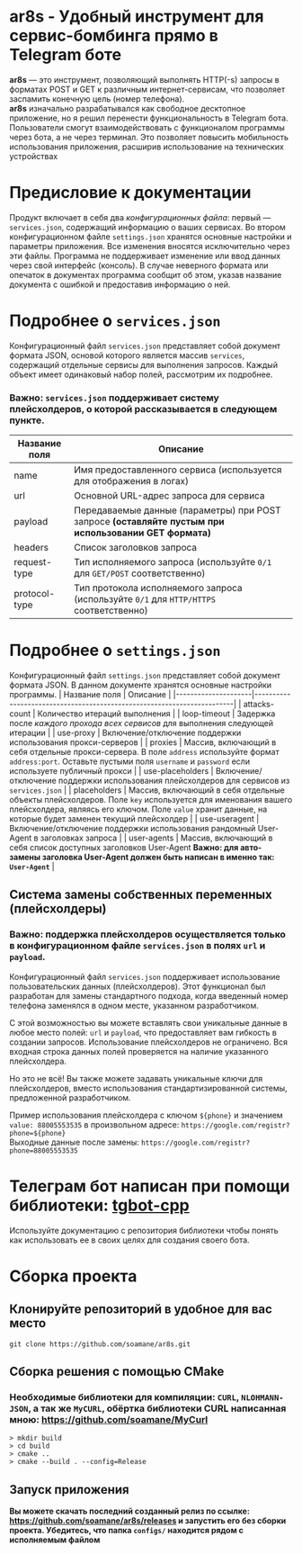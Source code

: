 # ar8s - Удобный инструмент для сервис-бомбинга прямо в Telegram боте
**ar8s** — это инструмент, позволяющий выполнять HTTP(-s) запросы в форматах POST и GET к различным интернет-сервисам, что позволяет заспамить конечную цель (номер телефона).  
**ar8s** изначально разрабатывался как свободное десктопное приложение, но я решил перенести функциональность в Telegram бота.
Пользователи смогут взаимодействовать с функционалом программы через бота, а не через терминал. Это позволяет повысить мобильность использования приложения, расширив использование на технических устройствах

# Предисловие к документации
Продукт включает в себя два *конфигурационных файла*: первый — ``services.json``, содержащий информацию о ваших сервисах. Во втором конфигурационном файле ``settings.json`` хранятся основные настройки и параметры приложения. Все изменения вносятся исключительно через эти файлы. Программа не поддерживает изменение или ввод данных через свой интерфейс (консоль). В случае неверного формата или опечаток в документах программа сообщит об этом, указав название документа с ошибкой и предоставив информацию о ней.

# Подробнее о ``services.json``
Конфигурационный файл ``services.json`` представляет собой документ формата JSON, основой которого является массив ``services``, содержащий отдельные сервисы для выполнения запросов. Каждый объект имеет одинаковый набор полей, рассмотрим их подробнее.
### Важно: ``services.json`` поддерживает систему плейсхолдеров, о которой рассказывается в следующем пункте.
| Название поля     | Описание                                                                 |
|-------------------|--------------------------------------------------------------------------|
| name              | Имя предоставленного сервиса (используется для отображения в логах)      |
| url               | Основной URL-адрес запроса для сервиса                                   |
| payload           | Передаваемые данные (параметры) при POST запросе **(оставляйте пустым при использовании GET формата)** |
| headers           | Список заголовков запроса                                               |
| request-type      | Тип исполняемого запроса (используйте ``0/1`` для ``GET/POST`` соответственно) |
| protocol-type     | Тип протокола исполняемого запроса (используйте ``0/1`` для ``HTTP/HTTPS`` соответственно) |

# Подробнее о ``settings.json``
Конфигурационный файл ``settings.json`` представляет собой документ формата JSON. В данном документе хранятся основные настройки программы.
| Название поля       | Описание                                                               |
|---------------------|------------------------------------------------------------------------|
| attacks-count       | Количество итераций выполнения                                         |
| loop-timeout        | Задержка после *каждого прохода всех сервисов* для выполнения следующей итерации |
| use-proxy           | Включение/отключение поддержки использования прокси-серверов          |
| proxies             | Массив, включающий в себя отдельные прокси-сервера. В поле ``address`` используйте формат ``address:port``. Оставьте пустыми поля ``username`` и ``password`` если используете публичный прокси |
| use-placeholders    | Включение/отключение поддержки использования плейсхолдеров для сервисов из ``services.json`` |
| placeholders        | Массив, включающий в себя отдельные объекты плейсхолдеров. Поле ``key`` используется для именования вашего плейсхолдера, являясь его ключом. Поле ``value`` хранит данные, на которые будет заменен текущий плейсхолдер |
| use-useragent    | Включение/отключение поддержки использования рандомный User-Agent в заголовках запроса |
| user-agents        | Массив, включающий в себя список доступных заголовков User-Agent **Важно: для авто-замены заголовка User-Agent должен быть написан в именно так: ``User-Agent``** |

## Система замены собственных переменных (плейсхолдеры)
### Важно: поддержка плейсхолдеров осуществляется только в конфигурационном файле ``services.json`` в полях ``url`` и ``payload``.
Конфигурационный файл ``services.json`` поддерживает использование пользовательских данных (плейсхолдеров). Этот функционал был разработан для замены стандартного подхода, когда введенный номер телефона заменялся в одном месте, указанном разработчиком.

С этой возможностью вы можете вставлять свои уникальные данные в любое место полей: ``url`` и ``payload``, что предоставляет вам гибкость в создании запросов. Использование плейсхолдеров не ограничено. Вся входная строка данных полей проверяется на наличие указанного плейсхолдера.

Но это не всё! Вы также можете задавать уникальные ключи для плейсхолдеров, вместо использования стандартизированной системы, предложенной разработчиком.

Пример использования плейсхолдера с ключом ``${phone}`` и значением ``value: 88005553535`` в произвольном адресе: ``https://google.com/registr?phone=${phone}``  
Выходные данные после замены: ``https://google.com/registr?phone=88005553535``

# Телеграм бот написан при помощи библиотеки: [tgbot-cpp](https://github.com/reo7sp/tgbot-cpp)
Используйте документацию с репозитория библиотеки чтобы понять как использовать ее в своих целях для создания своего бота.

# Сборка проекта
## Клонируйте репозиторий в удобное для вас место

```
git clone https://github.com/soamane/ar8s.git
```

## Сборка решения с помощью CMake
### Необходимые библиотеки для компиляции: ``CURL``, ``NLOHMANN-JSON``, а так же ``MyCURL``, обёртка библиотеки CURL написанная мною: https://github.com/soamane/MyCurl
```
> mkdir build
> cd build
> cmake ..
> cmake --build . --config=Release
```

## Запуск приложения 
**Вы можете скачать последний созданный релиз по ссылке: https://github.com/soamane/ar8s/releases и запустить его без сборки проекта.
Убедитесь, что папка ``configs/`` находится рядом с исполняемым файлом**



